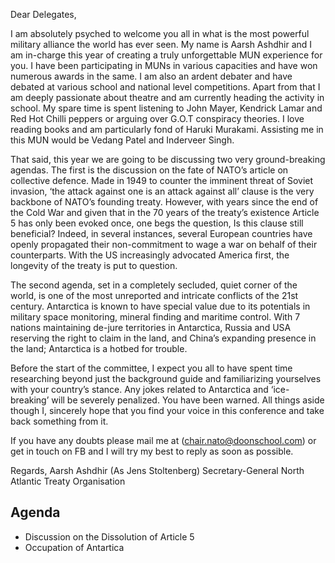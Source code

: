 Dear Delegates,

I am absolutely psyched to welcome you all in what is the most powerful military alliance the world has ever seen. My name is Aarsh Ashdhir and I am in-charge this year of creating a truly unforgettable MUN experience for you. I have been participating in MUNs in various capacities and have won numerous awards in the same. I am also an ardent debater and have debated at various school and national level competitions. Apart from that I am deeply passionate about theatre and am currently heading the activity in school. My spare time is spent listening to John Mayer, Kendrick Lamar and Red Hot Chilli peppers or arguing over G.O.T conspiracy theories. I love reading books and am particularly fond of Haruki Murakami. Assisting me in this MUN would be Vedang Patel and Inderveer Singh.

That said, this year we are going to be discussing two very ground-breaking agendas. The first is the discussion on the fate of NATO’s article on collective defence. Made in 1949 to counter the imminent threat of Soviet invasion, ‘the attack against one is an attack against all’ clause is the very backbone of NATO’s founding treaty. However, with years since the end of the Cold War and given that in the 70 years of the treaty’s existence Article 5 has only been evoked once, one begs the question, Is this clause still beneficial? Indeed, in several instances, several European countries have openly propagated their non-commitment to wage a war on behalf of their counterparts. With the US increasingly advocated America first, the longevity of the treaty is put to question.

The second agenda, set in a completely secluded, quiet corner of the world, is one of the most unreported and intricate conflicts of the 21st century. Antarctica is known to have special value due to its potentials in military space monitoring, mineral finding and maritime control. With 7 nations maintaining de-jure territories in Antarctica, Russia and USA reserving the right to claim in the land, and China’s expanding presence in the land; Antarctica is a hotbed for trouble.

Before the start of the committee, I expect you all to have spent time researching beyond just the background guide and familiarizing yourselves with your country’s stance. Any jokes related to Antarctica and ‘ice-breaking’ will be severely penalized. You have been warned. All things aside though I, sincerely hope that you find your voice in this conference and take back something from it.

If you have any doubts please mail me at (<chair.nato@doonschool.com>) or get in touch on FB and I will try my best to reply as soon as possible.

Regards,
Aarsh Ashdhir (As Jens Stoltenberg)
Secretary-General
North Atlantic Treaty Organisation

## Agenda

- Discussion on the Dissolution of Article 5
- Occupation of Antartica
